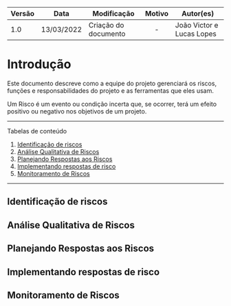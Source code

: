 | Versão | Data       | Modificação                    | Motivo | Autor(es) |
| ------ | ---------- | ------------------------------ | :----: | ----- |
| 1.0    | 13/03/2022 | Criação do documento  | - | João Victor e Lucas Lopes |

# Introdução 

Este documento descreve como a equipe do projeto gerenciará os riscos, funções e responsabilidades do projeto e as ferramentas que eles usam. 


Um Risco é um evento ou condição incerta que, se ocorrer, terá um efeito positivo ou negativo nos objetivos de um projeto.


*******

Tabelas de conteúdo 

 1. [Identificação de riscos](#identificação)
 2. [Análise Qualitativa de Riscos](#analise)
 3. [Planejando Respostas aos Riscos](#planejamento)
 4. [Implementando respostas de risco](#implementação)
 5. [Monitoramento de Riscos](#monitoramento)

*******


<div id='whatismarkdown'/>  

## Identificação de riscos



<div id='analise'/>  

## Análise Qualitativa de Riscos

<div id='planejamento'/>  

## Planejando Respostas aos Riscos

<div id='implementação'/>  

## Implementando respostas de risco

<div id='monitoramento'/>  

## Monitoramento de Riscos
